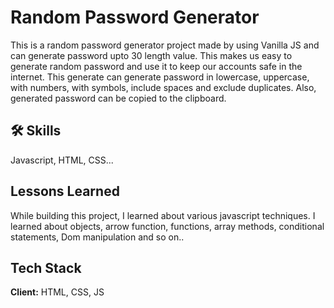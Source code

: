 # Random Password Generator

This is a random password generator project made by using Vanilla JS and can generate password upto 30 length value. This makes us easy to generate random password and use it to keep our accounts safe in the internet. This generate can generate password in lowercase, uppercase, with numbers, with symbols, include spaces and exclude duplicates. Also, generated password can be copied to the clipboard.


## 🛠 Skills
Javascript, HTML, CSS...


## Lessons Learned

While building this project, I learned about various javascript techniques. I learned about objects, arrow function, functions, array methods, conditional statements, Dom manipulation and so on.. 


## Tech Stack

**Client:** HTML, CSS, JS
